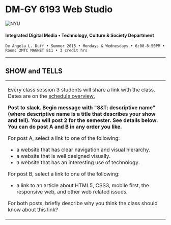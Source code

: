 # DM-GY 6193 Web Studio

![NYU](http://ws2.polishedsolid.com/de/nyu_soe_logo.png)
#### Integrated Digital Media • Technology, Culture & Society Department

    De Angela L. Duff • Summer 2015 • Mondays & Wednesdays • 6:00-8:50PM • Room: 2MTC MAGNET 811 • 3 credit hrs

---

## SHOW and TELLS

<table>
<tr>
<td><p>Every class session 3 students will share a link with the class. Dates are on the <a href="../dm6193_schedule_overview.md">schedule overview.</a></p>
<p><b>Post to slack. Begin message with "S&amp;T: descriptive name" (where descriptive name is a title that describes your show and tell). You will post 2 for the semester. See details below. You can do post A and B in any order you like.</b></p>

For post A, select a link to one of the following:
<ul>
<li>a website that has clear navigation and visual hierarchy.</li>
<li>a website that is well designed visually.</li>
<li>a website that has an interesting use of technology.</li>
</ul>
For post B, select a link to one of the following:
<ul>
<li>a link to an article about HTML5, CSS3, mobile first, the responsive web, and other web related issues.</li>
</ul>
<p>For both posts, briefly describe why you think the class should know about this link?</td>
</tr>
</table>










